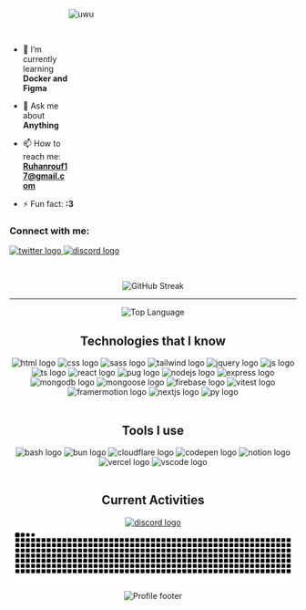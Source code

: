 

&nbsp;
<img align="right" alt="uwu" width="400" height="300" src="https://raw.githubusercontent.com/JoeyBling/JoeyBling/master/pic/pusheencode.gif">

&nbsp;

- 🌱 I’m currently learning **Docker and Figma**

- 💬 Ask me about **Anything**

- 📫 How to reach me: **Ruhanrouf17@gmail.com**

- ⚡ Fun fact: **:3**
<div align="left">
      <h3>Connect with me:</h3> 
  <a href="https://twitter.com/@ruhan_17" target="_blank">
    <picture>
      <source
        media="(prefers-color-scheme: dark)"
        srcset="https://skillicons.dev/icons?i=twitter"
      />
      <img
        alt="twitter logo"
        height="45"
        src="https://skillicons.dev/icons?i=twitter&theme=light"
      />
    </picture>
  </a>

<a href="https://discord.com/users/819191621676695563" target="_blank">
  <picture>
    <source
      media="(prefers-color-scheme: dark)"
      srcset="https://skillicons.dev/icons?i=discord"
    />
    <img
      alt="discord logo"
      height="45"
      src="https://skillicons.dev/icons?i=discord&theme=light"
    />
  </picture>
</a>
  </div>

&nbsp;

<div align="center">
  <picture>
    <source
      media="(prefers-color-scheme: dark)"
      srcset="https://streak-stats.demolab.com/?user=Ruhannn&theme=tokyonight&hide_border=true"
    />
    <img
      alt="GitHub Streak"
      src="https://streak-stats.demolab.com/?user=Ruhannn&theme=graywhite&hide_border=true&background=e6e7ed"
    />
  </picture>
  <br />
  <hr />
  <picture>
    <source
      media="(prefers-color-scheme: dark)"
      srcset="https://github-readme-stats.vercel.app/api/top-langs?username=Ruhannn&theme=tokyonight&hide_border=true"
    />
    <img
      alt="Top Language"
      src="https://github-readme-stats.vercel.app/api/top-langs?username=Ruhannn&theme=graywhite&hide_border=true&bg_color=e6e7ed"
    />
  </picture>
</div>

<h2 align="center">Technologies that I know</h2>

<div align="center">
<picture>
  <source media="(prefers-color-scheme: dark)" srcset="https://skillicons.dev/icons?i=html">
  <img alt="html logo" height="40" src="https://skillicons.dev/icons?i=html&theme=light">
</picture>
<picture>
  <source media="(prefers-color-scheme: dark)" srcset="https://skillicons.dev/icons?i=css">
  <img alt="css logo" height="40" src="https://skillicons.dev/icons?i=css&theme=light">
</picture>
<picture>
  <source media="(prefers-color-scheme: dark)" srcset="https://skillicons.dev/icons?i=sass">
  <img alt="sass logo" height="40" src="https://skillicons.dev/icons?i=sass&theme=light">
</picture>
<picture>
  <source media="(prefers-color-scheme: dark)" srcset="https://skillicons.dev/icons?i=tailwind">
  <img alt="tailwind logo" height="40" src="https://skillicons.dev/icons?i=tailwind&theme=light">
</picture>
<picture>
  <source media="(prefers-color-scheme: dark)" srcset="https://skillicons.dev/icons?i=jquery">
  <img alt="jquery logo" height="40" src="https://skillicons.dev/icons?i=jquery&theme=light">
</picture>
<picture>
  <source media="(prefers-color-scheme: dark)" srcset="https://skillicons.dev/icons?i=js">
  <img alt="js logo" height="40" src="https://skillicons.dev/icons?i=js&theme=light">
</picture>
<picture>
  <source media="(prefers-color-scheme: dark)" srcset="https://skillicons.dev/icons?i=ts">
  <img alt="ts logo" height="40" src="https://skillicons.dev/icons?i=ts&theme=light">
</picture>
<picture>
  <source media="(prefers-color-scheme: dark)" srcset="https://skillicons.dev/icons?i=react">
  <img alt="react logo" height="40" src="https://skillicons.dev/icons?i=react&theme=light">
</picture>
<picture>
  <source media="(prefers-color-scheme: dark)" srcset="https://skillicons.dev/icons?i=pug">
  <img alt="pug logo" height="40" src="https://skillicons.dev/icons?i=pug&theme=light">
</picture>
<picture>
  <source media="(prefers-color-scheme: dark)" srcset="https://skillicons.dev/icons?i=nodejs">
  <img alt="nodejs logo" height="40" src="https://skillicons.dev/icons?i=nodejs&theme=light">
</picture>
<picture>
  <source media="(prefers-color-scheme: dark)" srcset="https://skillicons.dev/icons?i=express">
  <img alt="express logo" height="40" src="https://skillicons.dev/icons?i=express&theme=light">
</picture>
<picture>
  <source media="(prefers-color-scheme: dark)" srcset="https://skillicons.dev/icons?i=mongodb">
  <img alt="mongodb logo" height="40" src="https://skillicons.dev/icons?i=mongodb&theme=light">
</picture>
<picture>
  <source media="(prefers-color-scheme: dark)" srcset="https://cdn.jsdelivr.net/gh/devicons/devicon@latest/icons/mongoose/mongoose-original.svg"> 
  <img alt="mongoose logo" height="40" src="https://cdn.jsdelivr.net/gh/devicons/devicon@latest/icons/mongoose/mongoose-original.svg">
</picture>
<picture>
  <source media="(prefers-color-scheme: dark)" srcset="https://skillicons.dev/icons?i=firebase">
  <img alt="firebase logo" height="40" src="https://skillicons.dev/icons?i=firebase&theme=light">
</picture>
<picture>
  <source media="(prefers-color-scheme: dark)" srcset="https://skillicons.dev/icons?i=vitest">
  <img alt="vitest logo" height="40" src="https://skillicons.dev/icons?i=vitest&theme=light">
</picture>
<picture>
  <source media="(prefers-color-scheme: dark)" srcset="https://bestofjs.org/logos/motion.svg">
  <img alt="framermotion logo" height="32" src="https://bestofjs.org/logos/motion.svg">
</picture>
<picture>
  <source media="(prefers-color-scheme: dark)" srcset="https://skillicons.dev/icons?i=nextjs">
  <img alt="nextjs logo" height="40" src="https://skillicons.dev/icons?i=nextjs&theme=light">
</picture>
<picture>
  <source media="(prefers-color-scheme: dark)" srcset="https://skillicons.dev/icons?i=py">
  <img alt="py logo" height="40" src="https://skillicons.dev/icons?i=py&theme=light">
</picture>
</div>
<br/>
<h2 align="center">Tools I use</h2>
<div align="center">
<picture>
  <source media="(prefers-color-scheme: dark)" srcset="https://skillicons.dev/icons?i=bash">
  <img alt="bash logo" height="40" src="https://skillicons.dev/icons?i=bash&theme=light">
</picture>
<picture>
  <source media="(prefers-color-scheme: dark)" srcset="https://skillicons.dev/icons?i=bun">
  <img alt="bun logo" height="40" src="https://skillicons.dev/icons?i=bun&theme=light">
</picture>
<picture>
  <source media="(prefers-color-scheme: dark)" srcset="https://skillicons.dev/icons?i=cloudflare">
  <img alt="cloudflare logo" height="40" src="https://skillicons.dev/icons?i=cloudflare&theme=light">
</picture>
<picture>
  <source media="(prefers-color-scheme: dark)" srcset="https://skillicons.dev/icons?i=codepen">
  <img alt="codepen logo" height="40" src="https://skillicons.dev/icons?i=codepen&theme=light">
</picture>
<picture>
  <source media="(prefers-color-scheme: dark)" srcset="https://skillicons.dev/icons?i=notion">
  <img alt="notion logo" height="40" src="https://skillicons.dev/icons?i=notion&theme=light">
</picture>
<picture>
  <source media="(prefers-color-scheme: dark)" srcset="https://skillicons.dev/icons?i=vercel">
  <img alt="vercel logo" height="40" src="https://skillicons.dev/icons?i=vercel&theme=light">
</picture>
<picture>
  <source media="(prefers-color-scheme: dark)" srcset="https://skillicons.dev/icons?i=vscode">
  <img alt="vscode logo" height="40" src="https://skillicons.dev/icons?i=vscode&theme=light">
</picture>
</div>
<br/>

<div align="center">

## Current Activities

<a href="https://discord.com/users/819191621676695563" target="_blank">
  <picture>
    <source
      media="(prefers-color-scheme: dark)"
      srcset="https://lanyard.kyrie25.me/api/819191621676695563?bg=282a36&imgStyle=circle&animatioanDuration=4s&waveColor=6272a4&waveSpotifyColor=1db954&hideDiscrim=true&borderRadius=30px&hideBadges=true&useDisplayName=false&idleMessage=%22I%27m%20not%20currently%20doing%20anything!%22"
    />
    <img
      alt="discord logo"
      src="https://lanyard.kyrie25.me/api/819191621676695563?bg=e6e7ed&imgStyle=circle&animatioanDuration=4s&waveColor=24292e&waveSpotifyColor=1db954&hideDiscrim=true&borderRadius=30px&hideBadges=true&useDisplayName=false&idleMessage=%22I%27m%20not%20currently%20doing%20anything!%22"
    />
  </picture>
</a>

<div align="center">
 </div>
<picture align="center">
	<source media="(prefers-color-scheme: dark)" srcset="https://raw.githubusercontent.com/ruhannn/ruhannn/output/snake-dark.svg">
		<source media="(prefers-color-scheme: light)" srcset="https://raw.githubusercontent.com/ruhannn/ruhannn/output/snake.svg">
			<img alt="github contribution grid snake animation" src="https://raw.githubusercontent.com/ruhannn/ruhannn/output/snake.svg">
			</img>
		</source>
	</source>
</picture>
</div>

<div align="center"> 
 <picture>
  <source media="(prefers-color-scheme: dark)" srcset="https://capsule-render.vercel.app/api?type=waving&theme=tokyonight&height=120&section=footer">
   <img alt="Profile footer" src="https://capsule-render.vercel.app/api?type=waving&color=e6e7ed&height=120&section=footer">
 </picture>
</div>
